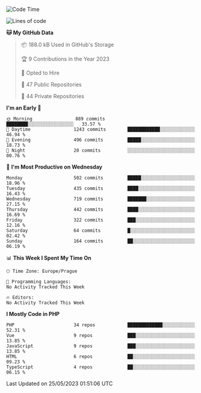 <!--START_SECTION:waka-->
![Code Time](http://img.shields.io/badge/Code%20Time-1%2C583%20hrs%2058%20mins-blue)

![Lines of code](https://img.shields.io/badge/From%20Hello%20World%20I%27ve%20Written-888.7%20thousand%20lines%20of%20code-blue)

**🐱 My GitHub Data** 

> 📦 188.0 kB Used in GitHub's Storage 
 > 
> 🏆 9 Contributions in the Year 2023
 > 
> 💼 Opted to Hire
 > 
> 📜 47 Public Repositories 
 > 
> 🔑 44 Private Repositories 
 > 
**I'm an Early 🐤** 

```text
🌞 Morning                889 commits         ████████░░░░░░░░░░░░░░░░░   33.57 % 
🌆 Daytime                1243 commits        ████████████░░░░░░░░░░░░░   46.94 % 
🌃 Evening                496 commits         █████░░░░░░░░░░░░░░░░░░░░   18.73 % 
🌙 Night                  20 commits          ░░░░░░░░░░░░░░░░░░░░░░░░░   00.76 % 
```
📅 **I'm Most Productive on Wednesday** 

```text
Monday                   502 commits         █████░░░░░░░░░░░░░░░░░░░░   18.96 % 
Tuesday                  435 commits         ████░░░░░░░░░░░░░░░░░░░░░   16.43 % 
Wednesday                719 commits         ███████░░░░░░░░░░░░░░░░░░   27.15 % 
Thursday                 442 commits         ████░░░░░░░░░░░░░░░░░░░░░   16.69 % 
Friday                   322 commits         ███░░░░░░░░░░░░░░░░░░░░░░   12.16 % 
Saturday                 64 commits          █░░░░░░░░░░░░░░░░░░░░░░░░   02.42 % 
Sunday                   164 commits         ██░░░░░░░░░░░░░░░░░░░░░░░   06.19 % 
```


📊 **This Week I Spent My Time On** 

```text
🕑︎ Time Zone: Europe/Prague

💬 Programming Languages: 
No Activity Tracked This Week

🔥 Editors: 
No Activity Tracked This Week
```

**I Mostly Code in PHP** 

```text
PHP                      34 repos            █████████████░░░░░░░░░░░░   52.31 % 
Vue                      9 repos             ███░░░░░░░░░░░░░░░░░░░░░░   13.85 % 
JavaScript               9 repos             ███░░░░░░░░░░░░░░░░░░░░░░   13.85 % 
HTML                     6 repos             ██░░░░░░░░░░░░░░░░░░░░░░░   09.23 % 
TypeScript               4 repos             ██░░░░░░░░░░░░░░░░░░░░░░░   06.15 % 
```




 Last Updated on 25/05/2023 01:51:06 UTC
<!--END_SECTION:waka-->
<!--
**AlexKratky/AlexKratky** is a ✨ _special_ ✨ repository because its `README.md` (this file) appears on your GitHub profile.

Here are some ideas to get you started:

- 🔭 I’m currently working on ...
- 🌱 I’m currently learning ...
- 👯 I’m looking to collaborate on ...
- 🤔 I’m looking for help with ...
- 💬 Ask me about ...
- 📫 How to reach me: ...
- 😄 Pronouns: ...
- ⚡ Fun fact: ...
-->
